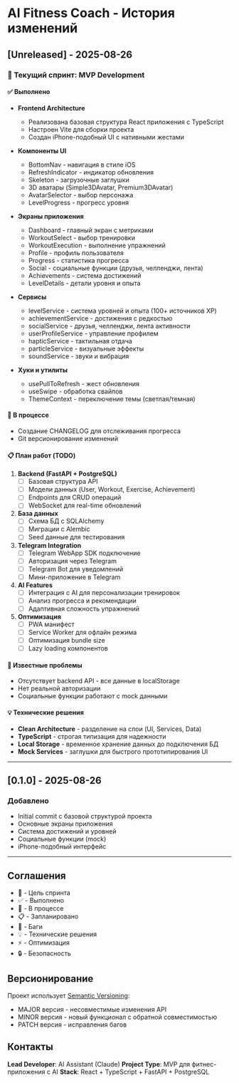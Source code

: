 # AI Fitness Coach - История изменений

## [Unreleased] - 2025-08-26

### 🎯 Текущий спринт: MVP Development

#### ✅ Выполнено
- **Frontend Architecture**
  - Реализована базовая структура React приложения с TypeScript
  - Настроен Vite для сборки проекта
  - Создан iPhone-подобный UI с нативными жестами
  
- **Компоненты UI**
  - BottomNav - навигация в стиле iOS
  - RefreshIndicator - индикатор обновления 
  - Skeleton - загрузочные заглушки
  - 3D аватары (Simple3DAvatar, Premium3DAvatar)
  - AvatarSelector - выбор персонажа
  - LevelProgress - прогресс уровня

- **Экраны приложения**
  - Dashboard - главный экран с метриками
  - WorkoutSelect - выбор тренировки
  - WorkoutExecution - выполнение упражнений
  - Profile - профиль пользователя
  - Progress - статистика прогресса
  - Social - социальные функции (друзья, челленджи, лента)
  - Achievements - система достижений
  - LevelDetails - детали уровня и опыта

- **Сервисы**
  - levelService - система уровней и опыта (100+ источников XP)
  - achievementService - достижения с редкостью
  - socialService - друзья, челленджи, лента активности
  - userProfileService - управление профилем
  - hapticService - тактильная отдача
  - particleService - визуальные эффекты
  - soundService - звуки и вибрация

- **Хуки и утилиты**
  - usePullToRefresh - жест обновления
  - useSwipe - обработка свайпов
  - ThemeContext - переключение темы (светлая/темная)

#### 🔧 В процессе
- Создание CHANGELOG для отслеживания прогресса
- Git версионирование изменений

#### 📋 План работ (TODO)
1. **Backend (FastAPI + PostgreSQL)**
   - [ ] Базовая структура API
   - [ ] Модели данных (User, Workout, Exercise, Achievement)
   - [ ] Endpoints для CRUD операций
   - [ ] WebSocket для real-time обновлений

2. **База данных**
   - [ ] Схема БД с SQLAlchemy
   - [ ] Миграции с Alembic
   - [ ] Seed данные для тестирования

3. **Telegram Integration**
   - [ ] Telegram WebApp SDK подключение
   - [ ] Авторизация через Telegram
   - [ ] Telegram Bot для уведомлений
   - [ ] Мини-приложение в Telegram

4. **AI Features**
   - [ ] Интеграция с AI для персонализации тренировок
   - [ ] Анализ прогресса и рекомендации
   - [ ] Адаптивная сложность упражнений

5. **Оптимизация**
   - [ ] PWA манифест
   - [ ] Service Worker для офлайн режима
   - [ ] Оптимизация bundle size
   - [ ] Lazy loading компонентов

#### 🐛 Известные проблемы
- Отсутствует backend API - все данные в localStorage
- Нет реальной авторизации
- Социальные функции работают с mock данными

#### 💡 Технические решения
- **Clean Architecture** - разделение на слои (UI, Services, Data)
- **TypeScript** - строгая типизация для надежности
- **Local Storage** - временное хранение данных до подключения БД
- **Mock Services** - заглушки для быстрого прототипирования UI

---

## [0.1.0] - 2025-08-26

### Добавлено
- Initial commit с базовой структурой проекта
- Основные экраны приложения
- Система достижений и уровней
- Социальные функции (mock)
- iPhone-подобный интерфейс

---

## Соглашения

- 🎯 - Цель спринта
- ✅ - Выполнено
- 🔧 - В процессе
- 📋 - Запланировано
- 🐛 - Баги
- 💡 - Технические решения
- ⚡ - Оптимизация
- 🔒 - Безопасность

## Версионирование

Проект использует [Semantic Versioning](https://semver.org/):
- MAJOR версия - несовместимые изменения API
- MINOR версия - новый функционал с обратной совместимостью  
- PATCH версия - исправления багов

## Контакты

**Lead Developer**: AI Assistant (Claude)
**Project Type**: MVP для фитнес-приложения с AI
**Stack**: React + TypeScript + FastAPI + PostgreSQL